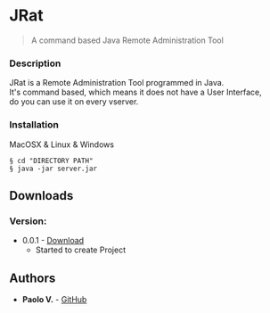 # JRat
> A command based Java Remote Administration Tool

### Description
JRat is a Remote Administration Tool programmed in Java. <br>
It's command based, which means it does not have a User Interface, <br>
do you can use it on every vserver.

### Installation
MacOSX & Linux & Windows

```
§ cd "DIRECTORY PATH"
§ java -jar server.jar
```

## Downloads

### Version:
* 0.0.1 - [Download](https://github.com/jratdev/server/releases/download/0.0.1/jrat_v0.0.1.zip)
    - Started to create Project

## Authors
* **Paolo V.** - [GitHub](https://github.com/jratdev/)
